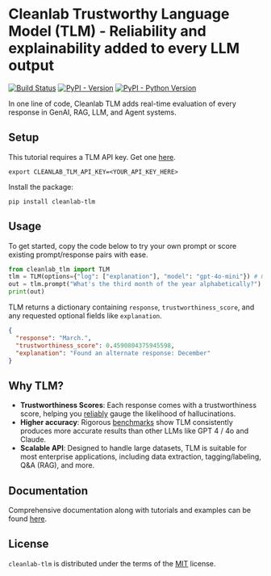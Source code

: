 # Cleanlab Trustworthy Language Model (TLM) - Reliability and explainability added to every LLM output

[![Build Status](https://github.com/cleanlab/cleanlab-tlm/actions/workflows/ci.yml/badge.svg)](https://github.com/cleanlab/cleanlab-tlm/actions/workflows/ci.yml) [![PyPI - Version](https://img.shields.io/pypi/v/cleanlab-tlm.svg)](https://pypi.org/project/cleanlab-tlm) [![PyPI - Python Version](https://img.shields.io/pypi/pyversions/cleanlab-tlm.svg)](https://pypi.org/project/cleanlab-tlm)

In one line of code, Cleanlab TLM adds real-time evaluation of every response in GenAI, RAG, LLM, and Agent systems.

## Setup

This tutorial requires a TLM API key. Get one [here](https://tlm.cleanlab.ai/).

```console
export CLEANLAB_TLM_API_KEY=<YOUR_API_KEY_HERE>
```

Install the package:

```console
pip install cleanlab-tlm
```

## Usage

To get started, copy the code below to try your own prompt or score existing prompt/response pairs with ease.

```python
from cleanlab_tlm import TLM
tlm = TLM(options={"log": ["explanation"], "model": "gpt-4o-mini"}) # GPT, Claude, etc.
out = tlm.prompt("What's the third month of the year alphabetically?")
print(out)
```

TLM returns a dictionary containing `response`, `trustworthiness_score`, and any requested optional fields like `explanation`.

```json
{
  "response": "March.",
  "trustworthiness_score": 0.4590804375945598,
  "explanation": "Found an alternate response: December"
}
```

## Why TLM?

- **Trustworthiness Scores**: Each response comes with a trustworthiness score, helping you [reliably](https://cleanlab.ai/blog/trustworthy-language-model/) gauge the likelihood of hallucinations.
- **Higher accuracy**: Rigorous [benchmarks](https://cleanlab.ai/blog/trustworthy-language-model/) show TLM consistently produces more accurate results than other LLMs like GPT 4 / 4o and Claude.
- **Scalable API**: Designed to handle large datasets, TLM is suitable for most enterprise applications, including data extraction, tagging/labeling, Q&A (RAG), and more.

## Documentation

Comprehensive documentation along with tutorials and examples can be found [here](https://help.cleanlab.ai/tlm).

## License

`cleanlab-tlm` is distributed under the terms of the [MIT](https://spdx.org/licenses/MIT.html) license.
